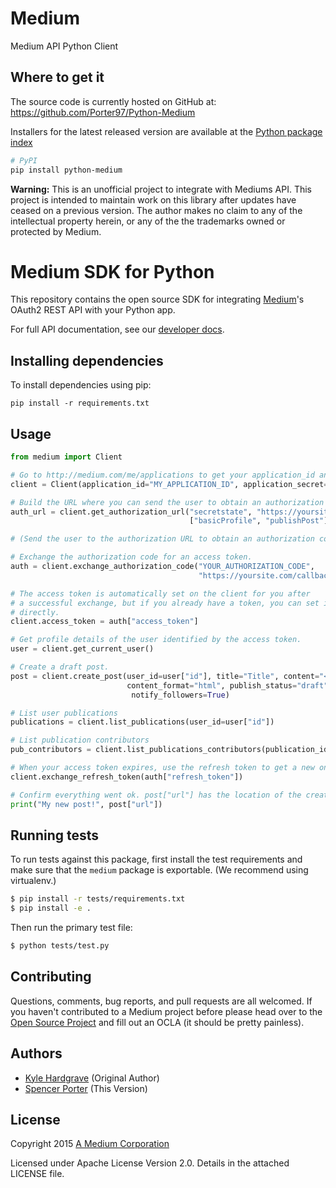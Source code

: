 # Medium
Medium API Python Client


## Where to get it
The source code is currently hosted on GitHub at:
https://github.com/Porter97/Python-Medium

Installers for the latest released version are available at the [Python
package index](https://pypi.org/project/Python-Medium)

```sh
# PyPI
pip install python-medium
```

**Warning:** This is an unofficial project to integrate with Mediums API. This project is intended to maintain
work on this library after updates have ceased on a previous version. The author makes no claim to any of the
intellectual property herein, or any of the the trademarks owned or protected by Medium. 

# Medium SDK for Python

This repository contains the open source SDK for integrating
[Medium](https://medium.com/)'s OAuth2 REST API with your Python app.

For full API documentation, see our [developer docs](https://github.com/Medium/medium-api-docs).

## Installing dependencies

To install dependencies using pip:

```
pip install -r requirements.txt
```

## Usage

```python
from medium import Client

# Go to http://medium.com/me/applications to get your application_id and application_secret.
client = Client(application_id="MY_APPLICATION_ID", application_secret="MY_APPLICATION_SECRET")

# Build the URL where you can send the user to obtain an authorization code.
auth_url = client.get_authorization_url("secretstate", "https://yoursite.com/callback/medium",
                                        ["basicProfile", "publishPost"])

# (Send the user to the authorization URL to obtain an authorization code.)

# Exchange the authorization code for an access token.
auth = client.exchange_authorization_code("YOUR_AUTHORIZATION_CODE",
                                          "https://yoursite.com/callback/medium")

# The access token is automatically set on the client for you after
# a successful exchange, but if you already have a token, you can set it
# directly.
client.access_token = auth["access_token"]

# Get profile details of the user identified by the access token.
user = client.get_current_user()

# Create a draft post.
post = client.create_post(user_id=user["id"], title="Title", content="<h2>Title</h2><p>Content</p>",
                          content_format="html", publish_status="draft", publication_id="b45573563f5a",
                           notify_followers=True)

# List user publications
publications = client.list_publications(user_id=user["id"])

# List publication contributors
pub_contributors = client.list_publications_contributors(publication_id=publications[0]["id"])

# When your access token expires, use the refresh token to get a new one.
client.exchange_refresh_token(auth["refresh_token"])

# Confirm everything went ok. post["url"] has the location of the created post.
print("My new post!", post["url"])
```

## Running tests

To run tests against this package, first install the test requirements and make
sure that the `medium` package is exportable. (We recommend using virtualenv.)

```bash
$ pip install -r tests/requirements.txt
$ pip install -e .
```

Then run the primary test file:

```bash
$ python tests/test.py
```

## Contributing

Questions, comments, bug reports, and pull requests are all welcomed. If you
haven't contributed to a Medium project before please head over to the [Open
Source Project](https://github.com/Medium/opensource#note-to-external-contributors)
and fill out an OCLA (it should be pretty painless).

## Authors

- [Kyle Hardgrave](https://github.com/kylehg) (Original Author)
- [Spencer Porter](https://github.com/porter97) (This Version)

## License

Copyright 2015 [A Medium Corporation](https://medium.com/)

Licensed under Apache License Version 2.0. Details in the attached LICENSE file.